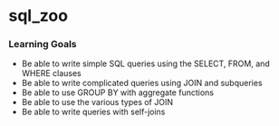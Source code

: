 # sql_zoo

### Learning Goals
* Be able to write simple SQL queries using the SELECT, FROM, and WHERE clauses
* Be able to write complicated queries using JOIN and subqueries
* Be able to use GROUP BY with aggregate functions
* Be able to use the various types of JOIN
* Be able to write queries with self-joins
